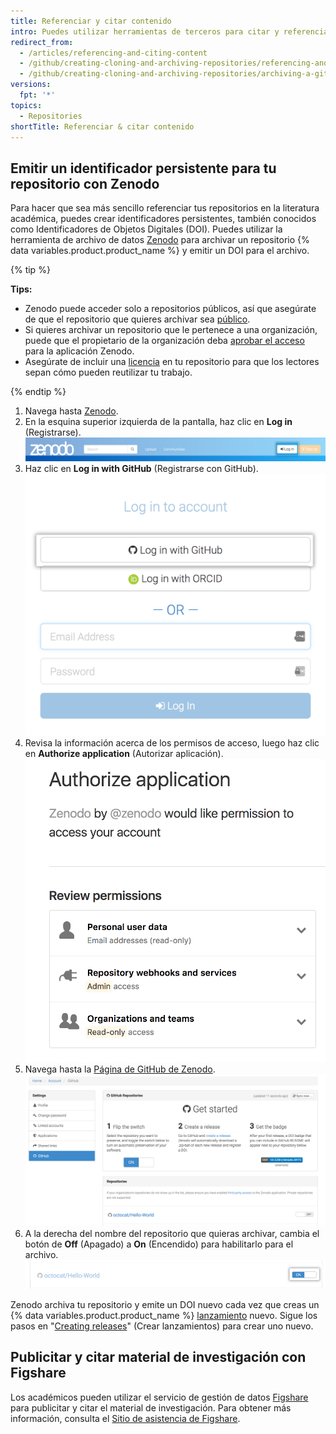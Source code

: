 ```yaml
---
title: Referenciar y citar contenido
intro: Puedes utilizar herramientas de terceros para citar y referenciar contenido en GitHub.
redirect_from:
  - /articles/referencing-and-citing-content
  - /github/creating-cloning-and-archiving-repositories/referencing-and-citing-content
  - /github/creating-cloning-and-archiving-repositories/archiving-a-github-repository/referencing-and-citing-content
versions:
  fpt: '*'
topics:
  - Repositories
shortTitle: Referenciar & citar contenido
---
```


## Emitir un identificador persistente para tu repositorio con Zenodo

Para hacer que sea más sencillo referenciar tus repositorios en la literatura académica, puedes crear identificadores persistentes, también conocidos como Identificadores de Objetos Digitales (DOI). Puedes utilizar la herramienta de archivo de datos [Zenodo](https://zenodo.org/about) para archivar un repositorio {% data variables.product.product_name %} y emitir un DOI para el archivo.

{% tip %}

**Tips:**
- Zenodo puede acceder solo a repositorios públicos, así que asegúrate de que el repositorio que quieres archivar sea [público](/articles/making-a-private-repository-public).
- Si quieres archivar un repositorio que le pertenece a una organización, puede que el propietario de la organización deba [aprobar el acceso](/articles/approving-oauth-apps-for-your-organization) para la aplicación Zenodo.
- Asegúrate de incluir una [licencia](/articles/open-source-licensing) en tu repositorio para que los lectores sepan cómo pueden reutilizar tu trabajo.

{% endtip %}

1. Navega hasta [Zenodo](http://zenodo.org/).
2. En la esquina superior izquierda de la pantalla, haz clic en **Log in** (Registrarse). ![Botón Zenodo log in (Registrarse en Zenodo)](/assets/images/help/repository/zenodo_login.png)
3. Haz clic en **Log in with GitHub** (Registrarse con GitHub). ![Registrarse en Zenodo con GitHub](/assets/images/help/repository/zenodo_login_with_github.png)
4. Revisa la información acerca de los permisos de acceso, luego haz clic en **Authorize application** (Autorizar aplicación). ![Autorizar Zenodo](/assets/images/help/repository/zenodo_authorize.png)
5. Navega hasta la [Página de GitHub de Zenodo](https://zenodo.org/account/settings/github/). ![Página de GitHub de Zenodo](/assets/images/help/repository/zenodo_github_page.png)
6. A la derecha del nombre del repositorio que quieras archivar, cambia el botón de **Off** (Apagado) a **On** (Encendido) para habilitarlo para el archivo. ![Habilitar que Zenodo archive en el repositorio](/assets/images/help/repository/zenodo_toggle_on.png)

Zenodo archiva tu repositorio y emite un DOI nuevo cada vez que creas un {% data variables.product.product_name %} [lanzamiento](/articles/about-releases/) nuevo. Sigue los pasos en "[Creating releases](/articles/creating-releases/)" (Crear lanzamientos) para crear uno nuevo.

## Publicitar y citar material de investigación con Figshare

Los académicos pueden utilizar el servicio de gestión de datos [Figshare](http://figshare.com) para publicitar y citar el material de investigación. Para obtener más información, consulta el [Sitio de asistencia de Figshare](https://knowledge.figshare.com/articles/item/how-to-connect-figshare-with-your-github-account).
